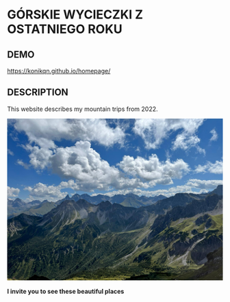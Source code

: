# GÓRSKIE WYCIECZKI Z OSTATNIEGO ROKU

## DEMO
 
https://konikqn.github.io/homepage/

## DESCRIPTION
This website describes my mountain trips from 2022. 

![Alpy](images/AL.jpg)

**I invite you to see these beautiful places**
